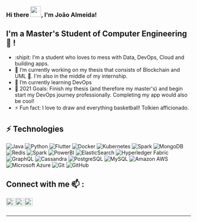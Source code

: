 ### Hi there <img src="https://github.com/TheDudeThatCode/TheDudeThatCode/blob/master/Assets/Hi.gif" width="29px">, I'm João Almeida!

## I'm a Master's Student of Computer Engineering 📕 !
- :shipit: I'm a student who loves to mess with Data, DevOps, Cloud and building apps.
- 🔭 I’m currently working on my thesis that consists of Blockchain and UML 🤔. I'm also in the middle of my internship.
- 🌱 I’m currently learning DevOps
- 🥅 2021 Goals: Finish my thesis (and therefore my master's) and begin start my DevOps journey professionally. Completing my app would also be cool!
- ⚡ Fun fact: I love to draw and everything basketball! Tolkien afficionado.

## ⚡ Technologies
![Java](https://img.shields.io/badge/-Java-E34A86?style=flat-square&logo=java)
![Python](https://img.shields.io/badge/-Python-black?style=flat-square&logo=Python)
![Flutter](https://img.shields.io/badge/-Flutter-black?style=flat-square&logo=flutter)
![Docker](https://img.shields.io/badge/-Docker-black?style=flat-square&logo=docker)
![Kubernetes](https://img.shields.io/badge/-Kubernetes-005571?style=flat-square&logo=kubernetes)
![Spark](https://img.shields.io/badge/-Spark-00599C?style=flat-square&logo=Apache-Spark)
![MongoDB](https://img.shields.io/badge/-MongoDB-black?style=flat-square&logo=mongodb)
![Redis](https://img.shields.io/badge/-Redis-black?style=flat-square&logo=Redis)
![Spark](https://img.shields.io/badge/-Kafka-00599C?style=flat-square&logo=Apache-Kafka)
![PowerBI](https://img.shields.io/badge/-PowerBI-C51A4A?style=flat-square&logo=Power-BI)
![ElasticSearch](https://img.shields.io/badge/-ElasticSearch-005571?style=flat-square&logo=elasticsearch)
![Hyperledger Fabric](https://img.shields.io/badge/-Hyperledger%20Fabric-005571?style=flat-square&logo=Linux-Foundation)
![GraphQL](https://img.shields.io/badge/-GraphQL-E10098?style=flat-square&logo=graphql)
![Cassandra](https://img.shields.io/badge/-Cassandra-00599C?style=flat-square&logo=Apache-Cassandra)
![PostgreSQL](https://img.shields.io/badge/-PostgreSQL-336791?style=flat-square&logo=postgresql)
![MySQL](https://img.shields.io/badge/-MySQL-black?style=flat-square&logo=mysql)
![Amazon AWS](https://img.shields.io/badge/Amazon%20AWS-232F3E?style=flat-square&logo=amazon-aws)
![Microsoft Azure](https://img.shields.io/badge/Microsoft%20Azure-232F7E?style=flat-square&logo=microsoft-azure)
![Git](https://img.shields.io/badge/-Git-black?style=flat-square&logo=git)
![GitHub](https://img.shields.io/badge/-GitHub-181717?style=flat-square&logo=github)


## Connect with me 📫 :

[<img align="left" alt="João Almeida | Portfolio" width="22px" src="https://cdn.jsdelivr.net/npm/simple-icons@v3/icons/github.svg" />][portfolio]
[<img align="left" alt="João Almeida | LinkedIn" width="22px" src="https://cdn.jsdelivr.net/npm/simple-icons@v3/icons/linkedin.svg" />][linkedin]
[<img align="left" alt="João Almeida | Instagram" width="22px" src="https://cdn.jsdelivr.net/npm/simple-icons@v3/icons/instagram.svg" />][instagram]

<br />
<br />

---

[portfolio]: https://jalmeida1994.github.io/Jalmeida.github.io/
[instagram]: https://www.instagram.com/jcfd_almeida
[linkedin]: https://www.linkedin.com/in/joão-almeida-525476125
